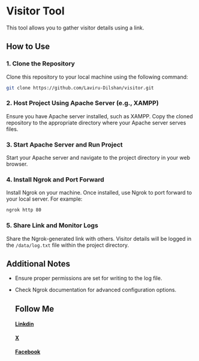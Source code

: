 # Visitor Tool

This tool allows you to gather visitor details using a link.

## How to Use

### 1. Clone the Repository

Clone this repository to your local machine using the following command:

```bash
git clone https://github.com/Laviru-Dilshan/visitor.git
```

### 2. Host Project Using Apache Server (e.g., XAMPP)

Ensure you have Apache server installed, such as XAMPP. Copy the cloned repository to the appropriate directory where your Apache server serves files.

### 3. Start Apache Server and Run Project

Start your Apache server and navigate to the project directory in your web browser.

### 4. Install Ngrok and Port Forward

Install Ngrok on your machine. Once installed, use Ngrok to port forward to your local server. For example:

```bash
ngrok http 80
```

### 5. Share Link and Monitor Logs

Share the Ngrok-generated link with others. Visitor details will be logged in the `/data/log.txt` file within the project directory.

## Additional Notes

- Ensure proper permissions are set for writing to the log file.
- Check Ngrok documentation for advanced configuration options.

  ## Follow Me
  #### [Linkdin]()
  #### [X]()
  #### [Facebook]()
